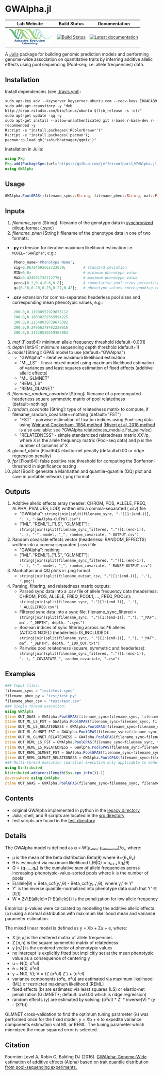 # GWAlpha.jl

|                                                          **Lab Website**                                                          |                                                            **Build Status**                                                             |                                                                             **Documentation**                                                                             |
|:---------------------------------------------------------------------------------------------------------------------------------:|:---------------------------------------------------------------------------------------------------------------------------------------:|:-------------------------------------------------------------------------------------------------------------------------------------------------------------------------:|
| <a href="https://adaptive-evolution.biosciences.unimelb.edu.au/"><img src="misc/Adaptive Evolution Logo mod.png" width="150"></a> | [![Build Status](https://travis-ci.com/jeffersonfparil/GWAlpha.jl.svg?branch=master)](https://travis-ci.com/jeffersonfparil/GWAlpha.jl) | <a href="https://github.com/jeffersonfparil/GWAlpha.jl/wiki" target="_blank"><img src="https://img.shields.io/badge/docs-latest-blue.svg" alt="Latest documentation"></a> |

<!--- [![CircleCI](https://circleci.com/gh/jeffersonfparil/GWAlpha.svg?style=shield)](https://circleci.com/gh/jeffersonfparil/GWAlpha) --->

A [Julia](https://julialang.org/downloads/) package for building genomic prediction models and performing genome-wide association on quantitative traits by inferring additive allelic effects using pool sequencing (Pool-seq; i.e. allele frequencies) data.

## Installation
Install dependencies (see [.travis.yml](https://github.com/jeffersonfparil/GWAlpha.jl/tree/master/.travis.yml)):
```shell
sudo apt-key adv --keyserver keyserver.ubuntu.com --recv-keys E084DAB9
sudo add-apt-repository -y "deb http://cran.rstudio.com/bin/linux/ubuntu $(lsb_release -s -c)/"
sudo apt-get update -qq -y
sudo apt-get install --allow-unauthenticated git r-base r-base-dev r-recommended -y
Rscript -e "install.packages('RColorBrewer')"
Rscript -e "install.packages('pacman'); pacman::p_load_gh('sahirbhatnagar/ggmix')"
```
Installation in Julia:
```julia
using Pkg
Pkg.add(PackageSpec(url="https://github.com/jeffersonfparil/GWAlpha.jl.git", rev="master"))
using GWAlpha
```

## Usage
```julia
GWAlpha.PoolGPAS(;filename_sync::String, filename_phen::String, maf::Float64=0.001, depth::Int64=1, model::String=["GWAlpha", "ML_LS", "ML_GLMNET", "REML_LS", "REML_GLMNET"][1], filename_random_covariate=nothing, random_covariate::String=["FST", "RELATEDNESS"][1], glmnet_alpha::Float64=collect(range(0.0,1.0,step=0.01,))[1], fpr::Float64=0.01, plot::Bool=false)
```

## Inputs
1. *filename_sync* [String]: filename of the genotype data in [synchronized pileup format (.sync)](https://sourceforge.net/p/popoolation2/wiki/Manual/)
2. *filename_phen* [String]: filename of the phenotype data in one of two formats:
- **.py** extension for iterative maximum likelihood estimation i.e. `MODEL="GWAlpha"`, e.g.:
```julia
	Pheno_name='Phenotype Name';
	sig=0.06724693662723039;		# standard deviation
	MIN=0.0;						# minimum phenotype value
	MAX=0.424591738712776;			# maximum phenotype value
	perc=[0.2,0.4,0.6,0.8];			# cummulative pool sizes percentiles excluding the last pool
	q=[0.16,0.20,0.23,0.27,0.42];	# phenotype values corresponding to each percentile
```
- **.csv** extension for comma-separated headerless pool sizes and corresponding mean phenotypic values, e.g.:
```julia
	200.0,0.11988952929875112
	200.0,0.18030259365994225
	200.0,0.21548030739673382
	200.0,0.24966378482228616
	200.0,0.31328530259365983
```
3. *maf* [Float64]: minimum allele frequency threshold (default=0.001)
4. *depth* [Int64]: minimum sequencing depth threshold (default=1)
5. *model* [String]: GPAS model to use (default="GWAlpha")
	- "GWAlpha" - iterative maximum likelihood estimation
	- "ML_LS" - linear mixed model using maximum likelihood estimation of variances and least squares estimation of fixed effects (additive allelic effects)
	- "ML_GLMNET"
	- "REML_LS"
	- "REML_GLMNET"
6. *filename_random_covariate* [String]: filename of a precomputed headerless square symmetric matrix of pool relatedness (default=nothing)
7. *random_covariate* [String]: type of relatedness matrix to compute, if filename_random_covariate==nothing (default="FST")
	- "FST" - pairwise estimation of fixation indices using Pool-seq data using [Weir and Cockerham, 1984 method](https://www.jstor.org/stable/2408641?seq=1) ([Hivert et al, 2018 method](https://www.biorxiv.org/content/biorxiv/early/2018/03/20/282400.full.pdf) is also available: see ?GWAlpha.relatedness_module.Fst_pairwise)
	- "RELATEDNESS" - simple standardized relatedness matrix XX'/p, where X is the allele frequency matrix (Pool-seq data) and p is the number of columns of X
8. *glmnet_alpha* [Float64]: elastic-net penalty (default=0.00 or ridge regression penalty)
9. *fpr* [Float64]: false positive rate threshold for computing the Bonferroni threshold in significance testing
9. *plot* [Bool]: generate a Manhattan and quantile-quantile (QQ) plot and save in portable network (.png) format

## Outputs
1. Additive allelic effects array (header: CHROM, POS, ALLELE, FREQ, ALPHA, PVALUES, LOD) written into a comma-separated (.csv) file
	- "GWAlpha": `string(join(split(filename_sync, ".")[1:(end-1)], '.'), "-GWAlpha-OUTPUT.csv")`
	- ["ML". "REML"]_["LS", "GLMNET"]: `string(join(split(filename_sync_filtered, ".")[1:(end-1)], '.'), "-", model, "_", random_covariate, "-OUTPUT.csv")`
2. Random covariate effects vector (headerless: RANDOM_EFFECTS) written into a comma-separated (.csv) file
	- "GWAlpha": nothing
	- ["ML". "REML"]_["LS", "GLMNET"]: `string(join(split(filename_sync_filtered, ".")[1:(end-1)], '.'), "-", model, "_", random_covariate, "-RANEF-OUTPUT.csv")`
3. Manhattan and QQ plots in .png format
	- `string(join(split(filename_output_csv, ".")[1:(end-1)], '.'), ".png")`
4. Parsing, filtering, and relatedness matrix outputs:
	- Parsed sync data into a .csv file of allele frequency data (headerless: CHROM, POS, ALLELE, FREQ_POOL1, ..., FREQ_POOLn): `string(join(split(filename_sync, ".")[1:(end-1)], '.'), "_ALLELEFREQ.csv")`
	- Filtered sync data into a sync file: filename_sync_filtered = `string(join(split(filename_sync, ".")[1:(end-1)], "."), "_MAF", maf, "_DEPTH", depth, ".sync")`
	- Boolean indices of sync filtering across loci*6 alleles (A:T:C:G:N:DEL) (headerless: IS_INCLUDED): `string(join(split(filename_sync, ".")[1:(end-1)], "."), "_MAF", maf, "_DEPTH", depth, "_IDX_OUT.txt")`
	- Pairwise pool relatedness (square, symmetric and headerless): `string(join(split(filename_sync_filtered, ".")[1:(end-1)], '.'), "_COVARIATE_", random_covariate, ".csv")`

## Examples
```julia
### Input files:
filename_sync = "test/test.sync"
filename_phen_py = "test/test.py"
filename_phen_csv = "test/test.csv"
### Single thread execution:
using GWAlpha
@time OUT_GWAS = GWAlpha.PoolGPAS(filename_sync=filename_sync, filename_phen=filename_phen_py, maf=0.001, depth=10, model="GWAlpha", fpr=0.01, plot=true)
@time OUT_ML_LS_FST = GWAlpha.PoolGPAS(filename_sync=filename_sync, filename_phen=filename_phen_csv, maf=0.001, depth=10, model="ML_LS", random_covariate="FST", fpr=0.01, plot=true)
@time OUT_ML_LS_RELATEDNESS = GWAlpha.PoolGPAS(filename_sync=filename_sync, filename_phen=filename_phen_csv, maf=0.001, depth=10, model="ML_LS", random_covariate="RELATEDNESS", fpr=0.01, plot=true)
@time OUT_ML_GLMNET_FST = GWAlpha.PoolGPAS(filename_sync=filename_sync, filename_phen=filename_phen_csv, maf=0.001, depth=10, model="ML_GLMNET", random_covariate="RELATEDNESS", glmnet_alpha=0.50, fpr=0.01, plot=true)
@time OUT_ML_GLMNET_RELATEDNESS = GWAlpha.PoolGPAS(filename_sync=filename_sync, filename_phen=filename_phen_csv, maf=0.001, depth=10, model="ML_GLMNET", random_covariate="RELATEDNESS", glmnet_alpha=0.50, fpr=0.01, plot=true)
@time OUT_REML_LS_FST = GWAlpha.PoolGPAS(filename_sync=filename_sync, filename_phen=filename_phen_csv, maf=0.001, depth=10, model="REML_LS", random_covariate="FST", fpr=0.01, plot=true)
@time OUT_REML_LS_RELATEDNESS = GWAlpha.PoolGPAS(filename_sync=filename_sync, filename_phen=filename_phen_csv, maf=0.001, depth=10, model="REML_LS", random_covariate="RELATEDNESS", fpr=0.01, plot=true)
@time OUT_REML_GLMNET_FST = GWAlpha.PoolGPAS(filename_sync=filename_sync, filename_phen=filename_phen_csv, maf=0.001, depth=10, model="REML_GLMNET", random_covariate="RELATEDNESS", glmnet_alpha=0.50, fpr=0.01, plot=true)
@time OUT_REML_GLMNET_RELATEDNESS = GWAlpha.PoolGPAS(filename_sync=filename_sync, filename_phen=filename_phen_csv, maf=0.001, depth=10, model="REML_GLMNET", random_covariate="RELATEDNESS", glmnet_alpha=0.50, fpr=0.01, plot=true)
### Multi-thread execution (parallel execution only applicable to model="GWAlpha"):
using Distributed
Distributed.addprocs(length(Sys.cpu_info())-1)
@everywhere using GWAlpha
@time OUT_GWAS = GWAlpha.PoolGPAS(filename_sync=filename_sync, filename_phen=filename_phen_py, maf=0.001, depth=10, model="GWAlpha", fpr=0.01, plot=true)
```

## Contents
- original GWAlpha implemented in python in the [legacy directory](https://github.com/jeffersonfparil/GWAlpha.jl/tree/master/legacy)
- Julia, shell, and R scripts are located in the [src directory](https://github.com/jeffersonfparil/GWAlpha.jl/tree/master/src)
- test scripts are found in the [test directory](https://github.com/jeffersonfparil/GWAlpha.jl/tree/master/test)

## Details
The GWAlpha model is defined as α = W(μₐₗₗₑₗₑ-μₐₗₜₑᵣₙₐₜᵢᵥₑ)/σᵧ, where:
- μ is the mean of the beta distribution Beta(θ) where θ={θ₁,θ₂}
- θ is estimated via maximum likelihood L(θ|Q) ∝ πᵢ₌₁₋ₖf(qᵢ|θ)
- Q = {q₁,...,qₖ} is the cumulative sum of allele frequencies across increasing-phenotypic-value-sorted pools where k is the number of pools
- E(allele|θ) = Beta_cdf(yᵢ',θ) - Beta_cdf(yᵢ₋₁',θ), where yᵢ' ∈ Y'
- Y' is the inverse quantile-normalized into phenotype data such that Y' ∈ [0,1]
- W = 2√{E(allele)*(1-E(allele))} is the penalization for low allele frequency

Empirical p-values were calculated by modelling the additive allelic effects (α) using a normal distribution with maximum likelihood mean and variance parameter estimation.

The mixed linear model is defined as y = Xb + Zu + e, where:
- X [n,p] is the centered matrix of allele frequencies
- Z [n,n] is the square symmetric matrix of relatedness
- y [n,1] is the centered vector of phenotypic values
- no intercept is explicitly fitted but implicitly set at the mean phenotypic value as a consequence of centering y
- u ~ N(0, σ²uI)
- e ~ N(0, σ²eI)
- y ~ N(0, V); V = (Z (σ²uI) Z') + (σ²eI)
- variance components (σ²e, σ²u) are estimated via maximum likelihood (ML) or restricted maximum likelihood (REML)
- fixed effects (b) are estimated via least squares (LS) or elastic-net penalization (GLMNET*; default: α=0.00 which is ridge regression)
- random effects (y) are estimated by solving: (σ²uI) * Z' * inverse(V) * (y - (X*b))

GLMNET cross-validation to find the optimum tuning parameter (λ) was performed once for the fixed model: y = Xb + e to expedite variance components estimation vial ML or REML. The tuning parameter which minimized the mean squared error is selected.

## Citation
Fournier-Level A, Robin C, Balding DJ (2016). [GWAlpha: Genome-Wide estimation of additive effects (Alpha) based on trait quantile distribution from pool-sequencing experiments.](https://doi.org/10.1093/bioinformatics/btw805)

